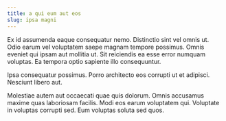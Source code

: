 ```yaml
---
title: a qui eum aut eos
slug: ipsa magni
---
```


Ex id assumenda eaque consequatur nemo. Distinctio sint vel omnis ut. Odio earum vel voluptatem saepe magnam tempore possimus. Omnis eveniet qui ipsam aut mollitia ut. Sit reiciendis ea esse error numquam voluptas. Ea tempora optio sapiente illo consequuntur.

Ipsa consequatur possimus. Porro architecto eos corrupti ut et adipisci. Nesciunt libero aut.

Molestiae autem aut occaecati quae quis dolorum. Omnis accusamus maxime quas laboriosam facilis. Modi eos earum voluptatem qui. Voluptate in voluptas corrupti sed. Eum voluptas soluta sed quos.
